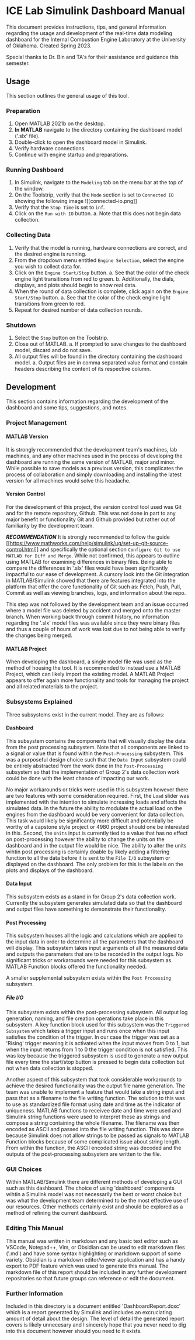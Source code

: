 # ICE Lab Simulink Dashboard Manual

This document provides instructions, tips, and general information regarding the 
usage and development of the real-time data modeling dashboard for the Internal 
Combustion Engine Laboratory at the University of Oklahoma. Created Spring 2023.



Special thanks to Dr. Bin and TA's for their assistance and guidance this semester.

<div style="page-break-after: always;"></div>

## Usage

This section outlines the general usage of this tool.

### Preparation

1. Open MATLAB 2021b on the desktop.
2. **In MATLAB** navigate to the directory containing the dashboard model ('.slx' file).
3. Double-click to open the dashboard model in Simulink.
4. Verify hardware connections.
5. Continue with engine startup and preparations.

### Running Dashboard

1. In Simulink, navigate to the `Modeling` tab on the menu bar at the top of the window.
2. On the Toolstrip, verify that the `Mode` section is set to `Connected IO` showing the following image ![[connected-io.png]]
3. Verify that the `Stop Time` is set to `inf`.
4. Click on the `Run with IO` button.
    a. Note that this does not begin data collection.

### Collecting Data

1. Verify that the model is running, hardware connections are correct, and the desired engine is running.
2. From the dropdown menu entitled `Engine Selection`, select the engine you wish to collect data for.
3. Click on the `Engine Start/Stop` button.
    a. See that the color of the check engine light transitions from red to green.
    b. Additionally, the dials, displays, and plots should begin to show real data.
4. When the round of data collection is complete, click again on the `Engine Start/Stop` button.
    a. See that the color of the check engine light transitions from green to red.
5. Repeat for desired number of data collection rounds.
    
### Shutdown

1. Select the `Stop` button on the Toolstrip.
2. Close out of MATLAB.
    a. If prompted to save changes to the dashboard model, discard and do not save.
3. All output files will be found in the directory containing the dashboard model.
    a. Output files are in comma separated value format and contain headers describing the content of its respective column.
 
<div style="page-break-after: always;"></div>

## Development

This section contains information regarding the development of the dashboard and 
some tips, suggestions, and notes.

### Project Management

#### MATLAB Version

It is strongly recommended that the development team's machines, lab machines, and any other
machines used in the process of developing the dashboard are running the same version of MATLAB, major and minor.
While possible to save models as a previous version, this complicates the process of collaboration
and simply downloading and installing the latest version for all machines would solve this headache.

#### Version Control

For the development of this project, the version control tool used was Git and for
the remote repository, Github. This was not done in part to any major benefit or 
functionality Git and Github provided but rather out of familiarity by the development team. 

***RECOMMENDATION*** 
It is strongly recommended to follow the guide [[https://www.mathworks.com/help/simulink/ug/set-up-git-source-control.html]]
and specifically the optional section `Configure Git to use MATLAB for Diff and Merge`.
While not confirmed, this appears to outline using MATLAB for examining differences
in binary files. Being able to compare the differences in '.slx' files would have been
significantly impactful to our ease of development. A cursory look into the Git integration
in MATLAB/Simulink showed that there are features integrated into the platform that 
offer the core functionality of Git such as: Fetch, Push, Pull, Commit as well as
viewing branches, logs, and information about the repo.

This step was not followed by the development team and an issue occurred where a model
file was deleted by accident and merged onto the master branch. When working back through
commit history, no information regarding the '.slx' model files was available since they
were binary files and thus a couple of hours of work was lost due to not being able
to verify the changes being merged.

#### MATLAB Project

When developing the dashboard, a single model file was used as the method of housing
the tool. It is recommended to instead use a MATLAB Project, which can likely import the
existing model. A MATLAB Project appears to offer again more functionality and tools
for managing the project and all related materials to the project. 

### Subsystems Explained

Three subsystems exist in the current model. They are as follows:

#### Dashboard

This subsystem contains the components that will visually display the data from
the post processing subsystem. Note that all components are linked to a signal or
value that is found within the `Post-Processing` subsystem. This was a purposeful
design choice such that the `Data Input` subsystem could be entirely abstracted
from the work done in the `Post-Processing` subsystem so that the implementation
of Group 2's data collection work could be done with the least chance of impacting
our work.

No major workarounds or tricks were used in this subsystem however there are two
features with some consideration required. First, the `Load` slider was implemented
with the intention to simulate increasing loads and affects the simulated data. 
In the future the ability to modulate the actual load on the engines from the dashboard
would be very convenient for data collection. This task would likely be significantly more
difficult and potentially be worthy of a capstone style project or 4980 project should
one be interested in this. Second, the `Units` input is currently tied to a value
that has no effect on post-processing however the ability to change the units on
the dashboard and in the output file would be nice. The ability to alter the units
wihtin post processing is certainly doable by likely adding a filtering function
to all the data before it is sent to the `File I/O` subsystem or displayed on the
dashboard. The only problem for this is the labels on the plots and displays of
the dashboard. 

#### Data Input

This subsystem exists as a stand in for Group 2's data collection work. Currently
the subsystem generates simulated data so that the dashboard and output files have
something to demonstrate their functionality.

#### Post Processing

This subsystem houses all the logic and calculations which are applied to the input
data in order to determine all the parameters that the dashboard will display.
This subsystem takes input arguments of all the measured data and outputs the parameters
that are to be recorded in the output logs. No significant tricks or workarounds 
were needed for this subsystem as MATLAB Function blocks offered the functionality
needed.

A smaller supplemental subsystem exists within the `Post Processing` subsystem.

##### File I/O

This subsystem exists within the post-processing subsystem. All output log generation,
naming, and file creation operations take place in this subsystem. A key function block
used for this subsystem was the `Triggered Subsystem` which takes a trigger input and
runs once when this input satisfies the condition of the trigger. In our case the trigger
was set as a 'Rising' trigger meaning it is activated when the input moves from 0 to 1, but
when the input returns from 1 to 0 the trigger condition is not satisfied. This was key because
the triggered subsystem is used to generate a new output file every time the start/stop button is
pressed to begin data collection but not when data collection is stopped. 

Another aspect of this subsystem that took considerable workarounds to achieve the
desired functionality was the output file name generation. The team was unable
to implement a feature that would take a string input and pass that as a filename
to the file writing function. The solution to this was to use as standardized file
format using date and time as the indicator of uniqueness. MATLAB functions to receivee
date and time were used and Simulink string functions were used to interpret these
as strings and compose a string containing the whole filename. The filename was then
encoded as ASCII and passed into the file writing function. This was done because 
Simulink does not allow strings to be passed as signals to MATLAB Function blocks because
of some complicated issue about string length. From within the function, the ASCII encoded
string was decoded and the outputs of the post-processing subsystem are written to the file.

### GUI Choices

Within MATLAB/Simulink there are different methods of developing a GUI such as 
this dashboard. The choice of using 'dashboard' components wihtin a Simulink model
was not necessarily the best or worst choice but was what the development team
determined to be the most effective use of our resources. Other methods certainly 
exist and should be explored as a method of refining the current dashboard.

### Editing This Manual

This manual was written in markdown and any basic text editor such as VSCode, 
Notepad++, Vim, or Obsidian can be used to edit markdown files ('.md')
and have some syntax highlighting or markdown support of some variety. Obsidian 
is a markdown editor/viewer application and has a handy export to PDF feature which 
was used to generate this manual. The markdown file of this report should be included
in any further development repositories so that future groups can reference or edit
the document.

### Further Information

Included in this directory is a document entitled 'DashboardReport.doxc' which 
is a report generated by Simulink and includes an excruciating amount of detail
about the design. The level of detail the generated report covers is likely unnecesary
and I sincerely hope that you never need to dig into this document however should you need to it exists.
